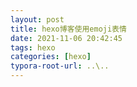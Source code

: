 ```yaml
---
layout: post
title: hexo博客使用emoji表情
date: 2021-11-06 20:42:45
tags: hexo
categories: [hexo]
typora-root-url: ..\..
---
```

